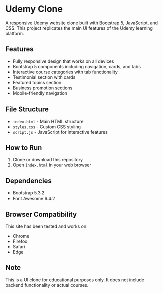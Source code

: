 # Udemy Clone

A responsive Udemy website clone built with Bootstrap 5, JavaScript, and CSS. This project replicates the main UI features of the Udemy learning platform.

## Features

- Fully responsive design that works on all devices
- Bootstrap 5 components including navigation, cards, and tabs
- Interactive course categories with tab functionality
- Testimonial section with cards
- Featured topics section
- Business promotion sections
- Mobile-friendly navigation

## File Structure

- `index.html` - Main HTML structure
- `styles.css` - Custom CSS styling
- `script.js` - JavaScript for interactive features

## How to Run

1. Clone or download this repository
2. Open `index.html` in your web browser

## Dependencies

- Bootstrap 5.3.2
- Font Awesome 6.4.2

## Browser Compatibility

This site has been tested and works on:
- Chrome
- Firefox
- Safari
- Edge

## Note

This is a UI clone for educational purposes only. It does not include backend functionality or actual courses. 